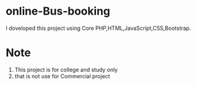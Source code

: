 # online-Bus-booking
I doveloped this project using Core PHP,HTML,JavaScript,CSS,Bootstrap.

# Note
1. This project is for college and study only
2. that is not use for Commercial project


